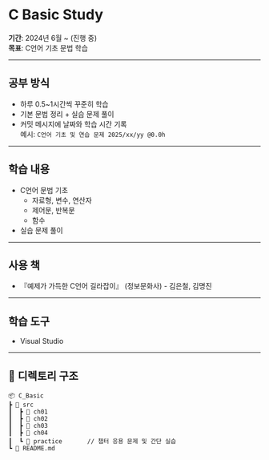 # C Basic Study

**기간**: 2024년 6월 ~ (진행 중)  
**목표**: C언어 기초 문법 학습

---

## 공부 방식
- 하루 0.5~1시간씩 꾸준히 학습
- 기본 문법 정리 + 실습 문제 풀이
- 커밋 메시지에 날짜와 학습 시간 기록  
  예시: `C언어 기초 및 연습 문제 2025/xx/yy @0.0h`

---

## 학습 내용
- C언어 문법 기초
    - 자료형, 변수, 연산자
    - 제어문, 반복문
    - 함수
- 실습 문제 풀이

---

## 사용 책
- 『예제가 가득한 C언어 길라잡이』 (정보문화사) - 김은철, 김명진

---

## 학습 도구
- Visual Studio

---

## 📁 디렉토리 구조

```
📦 C_Basic
┣ 📂 src
┃  ┣ 📂 ch01
┃  ┣ 📂 ch02
┃  ┣ 📂 ch03
┃  ┣ 📂 ch04
┃  ┗ 📂 practice       // 챕터 응용 문제 및 간단 실습
┗ 📄 README.md
```
